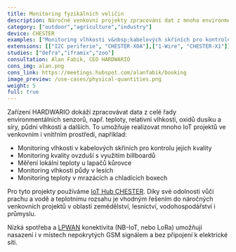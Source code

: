 ```yaml
---
title: Monitoring fyzikálních veličin
description: Náročné venkovní projekty zpracování dat z mnoha environmentálních senzorů, např. teploty, relativní vlhkosti, oxidů dusíku a síry, půdní vlhkosti a dalších.
category: ["outdoor","agriculture","industry"]
device: CHESTER
examples: ["Monitoring vlhkosti v&nbsp;kabelových skříních pro kontrolu jejich kvality","Monitoring kvality ovzduší s využitím billboardů","Měření lokální teploty u&nbsp;lapačů kůrovce","Monitoring vlhkosti půdy v&nbsp;lesích"]
extensions: [["I2C periferie", "CHESTER-X0A"],["1-Wire", "CHESTER-X1"]]
studies: ["defra","iframix","zoo"]
consultation: Alan Fabik, CEO HARDWARIO
cons_img: alan.png
cons_link: https://meetings.hubspot.com/alanfabik/booking
image_preview: /use-cases/physical-quantities.png
weight: 5 
full: true
---
```


Zařízení HARDWARIO dokáží zpracovávat data z celé řady environmentálních senzorů, např. teploty, relativní vlhkosti, oxidů dusíku a síry, půdní vlhkosti a dalších. To umožňuje realizovat mnoho IoT projektů ve venkovním i vnitřním prostředí, například:

* Monitoring vlhkosti v kabelových skříních pro kontrolu jejich kvality
* Monitoring kvality ovzduší s využitím billboardů
* Měření lokální teploty u lapačů kůrovce
* Monitoring vlhkosti půdy v lesích
* Monitoring teploty v mrazácích a chladících boxech

Pro tyto projekty používáme [IoT Hub CHESTER](/cs/chester/). Díky své odolnosti vůči prachu a vodě a teplotnímu rozsahu je vhodným řešením do náročných venkovních projektů v oblasti zemědělství, lesnictví, vodohospodářství i průmyslu.

Nízká spotřeba a [LPWAN](/cs/blog/2020-06-09-lpwan/) konektivita (NB-IoT, nebo LoRa) umožňují nasazení i v místech nepokrytých GSM signálem a bez připojení k elektrické síti.
